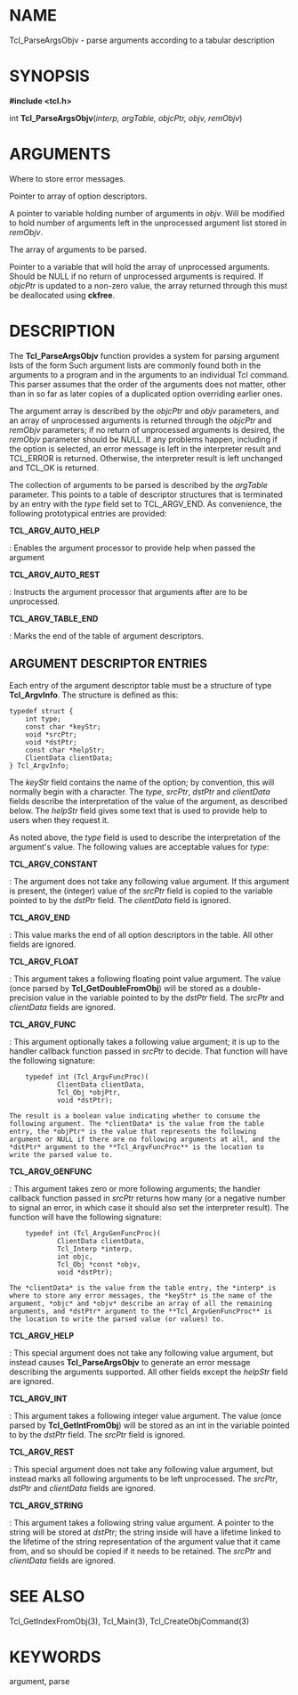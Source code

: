 # NAME

Tcl_ParseArgsObjv - parse arguments according to a tabular description

# SYNOPSIS

**#include \<tcl.h\>**

int **Tcl_ParseArgsObjv**(*interp, argTable, objcPtr, objv, remObjv*)

# ARGUMENTS

Where to store error messages.

Pointer to array of option descriptors.

A pointer to variable holding number of arguments in *objv*. Will be
modified to hold number of arguments left in the unprocessed argument
list stored in *remObjv*.

The array of arguments to be parsed.

Pointer to a variable that will hold the array of unprocessed arguments.
Should be NULL if no return of unprocessed arguments is required. If
*objcPtr* is updated to a non-zero value, the array returned through
this must be deallocated using **ckfree**.

# DESCRIPTION

The **Tcl_ParseArgsObjv** function provides a system for parsing
argument lists of the form Such argument lists are commonly found both
in the arguments to a program and in the arguments to an individual Tcl
command. This parser assumes that the order of the arguments does not
matter, other than in so far as later copies of a duplicated option
overriding earlier ones.

The argument array is described by the *objcPtr* and *objv* parameters,
and an array of unprocessed arguments is returned through the *objcPtr*
and *remObjv* parameters; if no return of unprocessed arguments is
desired, the *remObjv* parameter should be NULL. If any problems happen,
including if the option is selected, an error message is left in the
interpreter result and TCL_ERROR is returned. Otherwise, the interpreter
result is left unchanged and TCL_OK is returned.

The collection of arguments to be parsed is described by the *argTable*
parameter. This points to a table of descriptor structures that is
terminated by an entry with the *type* field set to TCL_ARGV_END. As
convenience, the following prototypical entries are provided:

**TCL_ARGV_AUTO_HELP**

:   Enables the argument processor to provide help when passed the
    argument

**TCL_ARGV_AUTO_REST**

:   Instructs the argument processor that arguments after are to be
    unprocessed.

**TCL_ARGV_TABLE_END**

:   Marks the end of the table of argument descriptors.

## ARGUMENT DESCRIPTOR ENTRIES

Each entry of the argument descriptor table must be a structure of type
**Tcl_ArgvInfo**. The structure is defined as this:

    typedef struct {
        int type;
        const char *keyStr;
        void *srcPtr;
        void *dstPtr;
        const char *helpStr;
        ClientData clientData;
    } Tcl_ArgvInfo;

The *keyStr* field contains the name of the option; by convention, this
will normally begin with a character. The *type*, *srcPtr*, *dstPtr* and
*clientData* fields describe the interpretation of the value of the
argument, as described below. The *helpStr* field gives some text that
is used to provide help to users when they request it.

As noted above, the *type* field is used to describe the interpretation
of the argument\'s value. The following values are acceptable values for
*type*:

**TCL_ARGV_CONSTANT**

:   The argument does not take any following value argument. If this
    argument is present, the (integer) value of the *srcPtr* field is
    copied to the variable pointed to by the *dstPtr* field. The
    *clientData* field is ignored.

**TCL_ARGV_END**

:   This value marks the end of all option descriptors in the table. All
    other fields are ignored.

**TCL_ARGV_FLOAT**

:   This argument takes a following floating point value argument. The
    value (once parsed by **Tcl_GetDoubleFromObj**) will be stored as a
    double-precision value in the variable pointed to by the *dstPtr*
    field. The *srcPtr* and *clientData* fields are ignored.

**TCL_ARGV_FUNC**

:   This argument optionally takes a following value argument; it is up
    to the handler callback function passed in *srcPtr* to decide. That
    function will have the following signature:

        typedef int (Tcl_ArgvFuncProc)(
                ClientData clientData,
                Tcl_Obj *objPtr,
                void *dstPtr);

    The result is a boolean value indicating whether to consume the
    following argument. The *clientData* is the value from the table
    entry, the *objPtr* is the value that represents the following
    argument or NULL if there are no following arguments at all, and the
    *dstPtr* argument to the **Tcl_ArgvFuncProc** is the location to
    write the parsed value to.

**TCL_ARGV_GENFUNC**

:   This argument takes zero or more following arguments; the handler
    callback function passed in *srcPtr* returns how many (or a negative
    number to signal an error, in which case it should also set the
    interpreter result). The function will have the following signature:

        typedef int (Tcl_ArgvGenFuncProc)(
                ClientData clientData,
                Tcl_Interp *interp,
                int objc,
                Tcl_Obj *const *objv,
                void *dstPtr);

    The *clientData* is the value from the table entry, the *interp* is
    where to store any error messages, the *keyStr* is the name of the
    argument, *objc* and *objv* describe an array of all the remaining
    arguments, and *dstPtr* argument to the **Tcl_ArgvGenFuncProc** is
    the location to write the parsed value (or values) to.

**TCL_ARGV_HELP**

:   This special argument does not take any following value argument,
    but instead causes **Tcl_ParseArgsObjv** to generate an error
    message describing the arguments supported. All other fields except
    the *helpStr* field are ignored.

**TCL_ARGV_INT**

:   This argument takes a following integer value argument. The value
    (once parsed by **Tcl_GetIntFromObj**) will be stored as an int in
    the variable pointed to by the *dstPtr* field. The *srcPtr* field is
    ignored.

**TCL_ARGV_REST**

:   This special argument does not take any following value argument,
    but instead marks all following arguments to be left unprocessed.
    The *srcPtr*, *dstPtr* and *clientData* fields are ignored.

**TCL_ARGV_STRING**

:   This argument takes a following string value argument. A pointer to
    the string will be stored at *dstPtr*; the string inside will have a
    lifetime linked to the lifetime of the string representation of the
    argument value that it came from, and so should be copied if it
    needs to be retained. The *srcPtr* and *clientData* fields are
    ignored.

# SEE ALSO

Tcl_GetIndexFromObj(3), Tcl_Main(3), Tcl_CreateObjCommand(3)

# KEYWORDS

argument, parse
